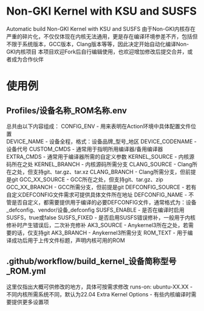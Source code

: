 # Non-GKI Kernel with KSU and SUSFS
Automatic build Non-GKI Kernel with KSU and SUSFS
由于Non-GKI内核存在严重的碎片化，不仅仅体现在内核无法通用，更是存在编译环境参差不齐，包括但不限于系统版本，GCC版本，Clang版本等等，因此决定开始自动化编译Non-GKI内核项目
本项目欢迎Fork后自行编辑使用，也欢迎增加修改后提交合并，或者成为合作伙伴

# 使用例
## Profiles/设备名称_ROM名称.env
总共由以下内容组成：
CONFIG_ENV - 用来表明在Action环境中具体配置文件位置<br>
DEVICE_NAME - 设备全程，格式：设备品牌_型号_地区
DEVICE_CODENAME - 设备代号
CUSTOM_CMDS - 通常用于指明所用编译器/备用编译器
EXTRA_CMDS - 通常用于编译器所需的自定义参数
KERNEL_SOURCE - 内核源码所在之处
KERNEL_BRANCH - 内核源码所需分支
CLANG_SOURCE - Clang所在之处，但支持git、tar.gz、tar.xz
CLANG_BRANCH - Clang所需分支，但前提是git
GCC_XX_SOURCE - GCC所在之处，但支持git、tar.gz、zip
GCC_XX_BRANCH - GCC所需分支，但前提是git
DEFCONFIG_SOURCE - 若有自定义DEFCONFIG文件需求可提供具体文件所在地址
DEFCONFIG_NAME - 不管是否自定义，都需要提供用于编译的必要DEFCONFIG文件，通常格式为：设备_defconfig、vendor/设备_defconfig
SUSFS_ENABLE - 是否在编译时启用SUSFS，true或false
SUSFS_FIXED - 是否启用SUSFS错误修补，一般用于内核修补时产生错误后，二次补充修补
AK3_SOURCE - Anykernel3所在之处，若需要的话，仅支持git
AK3_BRANCH - Anykernel3所需分支
ROM_TEXT - 用于编译成功后用于上传文件标题，声明内核可用的ROM

## .github/workflow/build_kernel_设备简称型号_ROM.yml
这里仅指出大概可供修改的地方，具体可按需求修改
runs-on: ubuntu-XX.XX - 不同内核所需系统不同，默认为22.04
Extra Kernel Options - 有些内核编译时需要提供更多设置项
